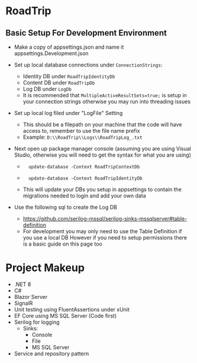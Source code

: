 # RoadTrip

## Basic Setup For Development Environment

- Make a copy of appsettings.json and name it appsettings.Development.json
- Set up local database connections under `ConnectionStrings`:
    - Identity DB under `RoadTripIdentityDb`
    - Content DB under `RoadTripDb`
    - Log DB under `LogDb`
    - It is recommended that `MultipleActiveResultSets=true;` is setup in your connection strings otherwise you may run into threading issues
- Set up local log filed under "LogFile" Setting
    - This should be a filepath on your machine that the code will have access to, remember to use the file name prefix
    - Example: `D:\\RoadTrip\\Logs\\RoadTripLog_.txt`
- Next open up package manager console (assuming you are using Visual Studio, otherwise you will need to get the syntax for what you are using)
    -	    update-database -Context RoadTripContextDb
	-       update-database -Context RoadTripIdentityDb
    - This will update your DBs you setup in appsettings to contain the migrations needed to login and add your own data

- Use the following sql to create the Log DB
     - https://github.com/serilog-mssql/serilog-sinks-mssqlserver#table-definition
    - For development you may only need to use the Table Definition if you use a local DB
However if you need to setup permissions there is a basic guide on this page too

# Project Makeup

- .NET 8 
- C#
- Blazor Server
- SignalR
- Unit testing using FluentAssertions under xUnit
- EF Core using MS SQL Server (Code first)
- Serilog for logging
    - Sinks:
        - Console 
        - File
        - MS SQL Server
- Service and repository pattern